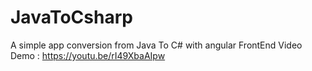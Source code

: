 # JavaToCsharp
A simple app conversion from Java To C# with angular FrontEnd
Video Demo : https://youtu.be/rI49XbaAIpw
